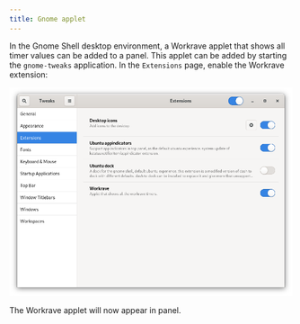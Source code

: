 ```yaml
---
title: Gnome applet
---
```

 In the Gnome Shell desktop environment, a Workrave applet that shows all timer values can be added to a panel. This applet can be added by starting the `gnome-tweaks` application. In the `Extensions` page, enable the Workrave extension:

![Enable Gnome Shell applet](/images/screenshots/gnome-shell-applet-activate.png)

The Workrave applet will now appear in panel.
